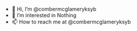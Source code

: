 - 👋 Hi, I’m @combermcglameryksyb
- 👀 I’m interested in Nothing
- 📫 How to reach me at @combermcglameryksyb

<!---
combermcglameryksyb/combermcglameryksyb is a ✨ special ✨ repository because its `README.md` (this file) appears on your GitHub profile.
You can click the Preview link to take a look at your changes.
--->
